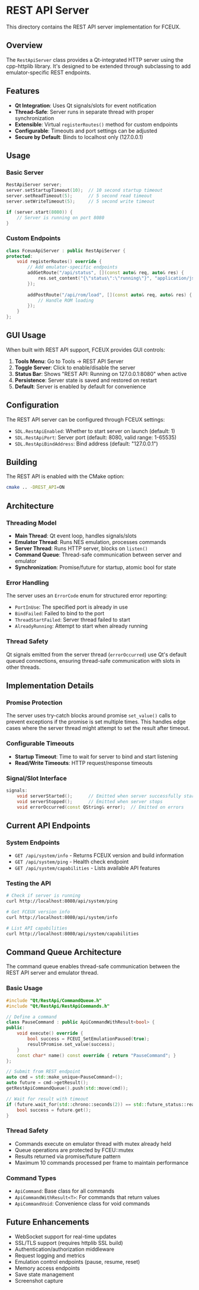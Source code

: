 # REST API Server

This directory contains the REST API server implementation for FCEUX.

## Overview

The `RestApiServer` class provides a Qt-integrated HTTP server using the cpp-httplib library. It's designed to be extended through subclassing to add emulator-specific REST endpoints.

## Features

- **Qt Integration**: Uses Qt signals/slots for event notification
- **Thread-Safe**: Server runs in separate thread with proper synchronization
- **Extensible**: Virtual `registerRoutes()` method for custom endpoints
- **Configurable**: Timeouts and port settings can be adjusted
- **Secure by Default**: Binds to localhost only (127.0.0.1)

## Usage

### Basic Server

```cpp
RestApiServer server;
server.setStartupTimeout(10);  // 10 second startup timeout
server.setReadTimeout(5);      // 5 second read timeout
server.setWriteTimeout(5);     // 5 second write timeout

if (server.start(8080)) {
    // Server is running on port 8080
}
```

### Custom Endpoints

```cpp
class FceuxApiServer : public RestApiServer {
protected:
    void registerRoutes() override {
        // Add emulator-specific endpoints
        addGetRoute("/api/status", [](const auto& req, auto& res) {
            res.set_content("{\"status\":\"running\"}", "application/json");
        });
        
        addPostRoute("/api/rom/load", [](const auto& req, auto& res) {
            // Handle ROM loading
        });
    }
};
```

## GUI Usage

When built with REST API support, FCEUX provides GUI controls:

1. **Tools Menu**: Go to Tools → REST API Server
2. **Toggle Server**: Click to enable/disable the server
3. **Status Bar**: Shows "REST API: Running on 127.0.0.1:8080" when active
4. **Persistence**: Server state is saved and restored on restart
5. **Default**: Server is enabled by default for convenience

## Configuration

The REST API server can be configured through FCEUX settings:
- `SDL.RestApiEnabled`: Whether to start server on launch (default: 1)
- `SDL.RestApiPort`: Server port (default: 8080, valid range: 1-65535)
- `SDL.RestApiBindAddress`: Bind address (default: "127.0.0.1")

## Building

The REST API is enabled with the CMake option:

```bash
cmake .. -DREST_API=ON
```

## Architecture

### Threading Model

- **Main Thread**: Qt event loop, handles signals/slots
- **Emulator Thread**: Runs NES emulation, processes commands
- **Server Thread**: Runs HTTP server, blocks on `listen()`
- **Command Queue**: Thread-safe communication between server and emulator
- **Synchronization**: Promise/future for startup, atomic bool for state

### Error Handling

The server uses an `ErrorCode` enum for structured error reporting:
- `PortInUse`: The specified port is already in use
- `BindFailed`: Failed to bind to the port
- `ThreadStartFailed`: Server thread failed to start
- `AlreadyRunning`: Attempt to start when already running

### Thread Safety

Qt signals emitted from the server thread (`errorOccurred`) use Qt's default queued connections, ensuring thread-safe communication with slots in other threads.

## Implementation Details

### Promise Protection

The server uses try-catch blocks around promise `set_value()` calls to prevent exceptions if the promise is set multiple times. This handles edge cases where the server thread might attempt to set the result after timeout.

### Configurable Timeouts

- **Startup Timeout**: Time to wait for server to bind and start listening
- **Read/Write Timeouts**: HTTP request/response timeouts

### Signal/Slot Interface

```cpp
signals:
    void serverStarted();      // Emitted when server successfully starts
    void serverStopped();      // Emitted when server stops
    void errorOccurred(const QString& error);  // Emitted on errors
```

## Current API Endpoints

### System Endpoints
- `GET /api/system/info` - Returns FCEUX version and build information
- `GET /api/system/ping` - Health check endpoint
- `GET /api/system/capabilities` - Lists available API features

### Testing the API
```bash
# Check if server is running
curl http://localhost:8080/api/system/ping

# Get FCEUX version info
curl http://localhost:8080/api/system/info

# List API capabilities
curl http://localhost:8080/api/system/capabilities
```

## Command Queue Architecture

The command queue enables thread-safe communication between the REST API server and emulator thread.

### Basic Usage

```cpp
#include "Qt/RestApi/CommandQueue.h"
#include "Qt/RestApi/RestApiCommands.h"

// Define a command
class PauseCommand : public ApiCommandWithResult<bool> {
public:
    void execute() override {
        bool success = FCEUI_SetEmulationPaused(true);
        resultPromise.set_value(success);
    }
    const char* name() const override { return "PauseCommand"; }
};

// Submit from REST endpoint
auto cmd = std::make_unique<PauseCommand>();
auto future = cmd->getResult();
getRestApiCommandQueue().push(std::move(cmd));

// Wait for result with timeout
if (future.wait_for(std::chrono::seconds(2)) == std::future_status::ready) {
    bool success = future.get();
}
```

### Thread Safety
- Commands execute on emulator thread with mutex already held
- Queue operations are protected by FCEU::mutex
- Results returned via promise/future pattern
- Maximum 10 commands processed per frame to maintain performance

### Command Types
- `ApiCommand`: Base class for all commands
- `ApiCommandWithResult<T>`: For commands that return values
- `ApiCommandVoid`: Convenience class for void commands

## Future Enhancements

- WebSocket support for real-time updates
- SSL/TLS support (requires httplib SSL build)
- Authentication/authorization middleware
- Request logging and metrics
- Emulation control endpoints (pause, resume, reset)
- Memory access endpoints
- Save state management
- Screenshot capture